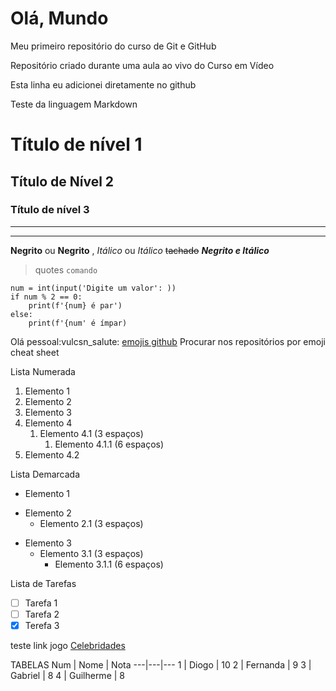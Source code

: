 # Olá, Mundo
 Meu primeiro repositório do curso de Git e GitHub

 Repositório criado durante uma aula ao vivo do Curso em Vídeo
 
Esta linha eu adicionei diretamente no github

Teste da linguagem Markdown
# Título de nível 1
## Título de Nível 2
### Título de nível 3
---
***
**Negrito** ou __Negrito__ , 
*Itálico* ou _Itálico_
~~tachado~~
__*Negrito e Itálico*__
> quotes
`comando`
```
num = int(input('Digite um valor': ))
if num % 2 == 0:
    print(f'{num} é par')
else:
    print(f'{num' é ímpar)
```

Olá pessoal:vulcsn_salute:
[emojis github](https://github.com/ikatyang) Procurar nos repositórios por emoji cheat sheet

Lista Numerada
1. Elemento 1
1. Elemento 2
1. Elemento 3
1. Elemento 4
   1. Elemento 4.1 (3 espaços)
      1. Elemento 4.1.1 (6 espaços)
1. Elemento 4.2

Lista Demarcada
* Elemento 1
- Elemento 2
   * Elemento 2.1 (3 espaços)
* Elemento 3
   * Elemento 3.1 (3 espaços)
      * Elemento 3.1.1 (6 espaços)

Lista de Tarefas
- [ ] Tarefa 1
- [ ] Tarefa 2
- [x] Terefa 3

teste link jogo [Celebridades](https://Celebridades-WEB.diogoichaso.repl.co)

TABELAS
Num | Nome | Nota
---|---|---
1 | Diogo | 10
2 | Fernanda | 9
3 | Gabriel | 8
4 | Guilherme | 8